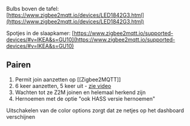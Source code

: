 Bulbs boven de tafel:
[https://www.zigbee2mqtt.io/devices/LED1842G3.html](https://www.zigbee2mqtt.io/devices/LED1842G3.html)

Spotjes in de slaapkamer:
[https://www.zigbee2mqtt.io/supported-devices/#v=IKEA&s=GU10](https://www.zigbee2mqtt.io/supported-devices/#v=IKEA&s=GU10)



## Pairen
1. Permit join aanzetten op [[Zigbee2MQTT]]
2. 6 keer aanzetten, 5 keer uit - [zie video](https://www.youtube.com/watch?v=mJm9YpPrGzk)
3. Wachten tot ze Z2M joinen en helemaal herkend zijn
4. Hernoemen met de optie "ook HASS versie hernoemen"

Uitschakelen van de color options zorgt dat ze netjes op het dashboard verschijnen